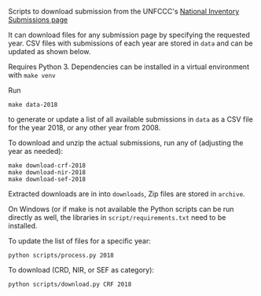 Scripts to download submission from the UNFCCC's
[National Inventory Submissions page](https://unfccc.int/process-and-meetings/transparency-and-reporting/reporting-and-review-under-the-convention/greenhouse-gas-inventories-annex-i-parties/national-inventory-submissions-2019)

It can download files for any submission page by specifying the requested year.
CSV files with submissions of each year are stored in `data` and can be updated as shown below.

Requires Python 3.
Dependencies can be installed in a virtual environment with `make venv`

Run

```
make data-2018
```

to generate or update a list of all available submissions in `data` as a CSV file for the year 2018, or any other year from 2008.

To download and unzip the actual submissions, run any of (adjusting
the year as needed):

```
make download-crf-2018
make download-nir-2018
make download-sef-2018
```

Extracted downloads are in into `downloads`, Zip files are stored in `archive`.

On Windows (or if make is not available the Python scripts can be run directly as well,
the libraries in `script/requirements.txt` need to be installed.

To update the list of files for a specific year:
```
python scripts/process.py 2018
```

To download (CRD, NIR, or SEF as category):

```
python scripts/download.py CRF 2018
```
